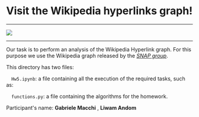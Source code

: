 
# Visit the Wikipedia hyperlinks graph!

***

<img src="wiki.jpg">

***
Our task is to perform an analysis of the Wikipedia Hyperlink graph. For this purpose we use the Wikipedia graph released by the _[SNAP group](https://drive.google.com/file/d/1ghPJ4g6XMCUDFQ2JPqAVveLyytG8gBfL/view)_.

This directory has two files: 

&emsp;`Hw5.ipynb`: a file containing all the execution of the required tasks, such as:  

&emsp;`functions.py`: a file containing the algorithms for the homework. 

Participant's name: **Gabriele Macchi** , **Liwam Andom** 

